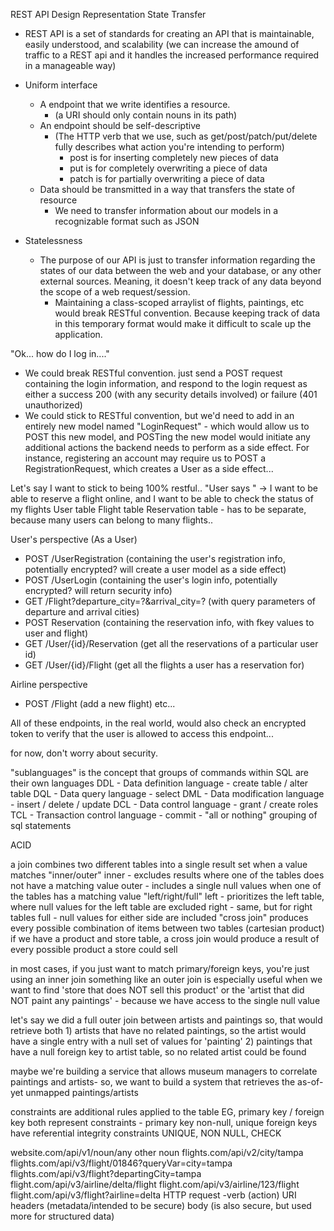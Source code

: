 REST API Design
Representation State Transfer
- REST API is a set of standards for creating an API that is maintainable, easily understood, and
scalability (we can increase the amound of traffic to a REST api and it handles the increased
performance required in a manageable way)

- Uniform interface
  - A endpoint that we write identifies a resource. 
    - (a URI should only contain nouns in its path)
  - An endpoint should be self-descriptive
    - (The HTTP verb that we use, such as get/post/patch/put/delete fully describes what action you're
      intending to perform)
      - post is for inserting completely new pieces of data
      - put is for completely overwriting a piece of data
      - patch is for partially overwriting a piece of data
  - Data should be transmitted in a way that transfers the state of resource
    - We need to transfer information about our models in a recognizable format such as JSON
    
- Statelessness
  - The purpose of our API is just to transfer information regarding the states of our data between
    the web and your database, or any other external sources. Meaning, it doesn't keep track of any
    data beyond the scope of a web request/session.
    - Maintaining a class-scoped arraylist of flights, paintings, etc would break RESTful convention.
      Because keeping track of data in this temporary format would make it difficult to scale up the
      application.

"Ok... how do I log in...."
- We could break RESTful convention. just send a POST request containing the login information, 
and respond to the login request as either a success 200 (with any security details involved) or
failure (401 unauthorized)
- We could stick to RESTful convention, but we'd need to add in an entirely new model named
"LoginRequest" - which would allow us to POST this new model, and POSTing the new model would initiate
any additional actions the backend needs to perform as a side effect. For instance, registering an
account may require us to POST a RegistrationRequest, which creates a User as a side effect...

Let's say I want to stick to being 100% restful..
"User says " -> I want to be able to reserve a flight online, and I want to be able to check the status
of my flights
User table
Flight table
Reservation table - has to be separate, because many users can belong to many flights..

User's perspective (As a User)
+ POST /UserRegistration (containing the user's registration info, potentially encrypted? 
will create a user model as a side effect)
+ POST /UserLogin (containing the user's login info, potentially encrypted? will return security info)
+ GET /Flight?departure_city=?&arrival_city=? (with query parameters of departure and arrival cities)
+ POST Reservation (containing the reservation info, with fkey values to user and flight)
+ GET /User/{id}/Reservation (get all the reservations of a particular user id)
+ GET /User/{id}/Flight (get all the flights a user has a reservation for)

Airline perspective
+ POST /Flight (add a new flight)
etc...

All of these endpoints, in the real world, would also check an encrypted token to verify that
the user is allowed to access this endpoint...

for now, don't worry about security.

"sublanguages" is the concept that groups of commands within SQL are their own languages
DDL - Data definition language - create table / alter table
DQL - Data query language - select
DML - Data modification language - insert / delete / update
DCL - Data control language - grant / create roles
TCL - Transaction control language - commit - "all or nothing" grouping of sql statements

ACID

a join combines two different tables into a single result set when a value matches
"inner/outer"
inner - excludes results where one of the tables does not have a matching value
outer - includes a single null values when one of the tables has a matching value
"left/right/full"
left - prioritizes the left table, where null values for the left table are excluded
right - same, but for right tables
full - null values for either side are included
"cross join" produces every possible combination of items between two tables (cartesian product)
if we have a product and store table, a cross join would produce a result of every possible product
a store could sell

in most cases, if you just want to match primary/foreign keys, you're just using an inner join
something like an outer join is especially useful when we want to find 'store that does NOT sell
this product' or the 'artist that did NOT paint any paintings' - because we have access to the single
null value

let's say we did a full outer join between artists and paintings
 so, that would retrieve both 1) artists that have no related paintings, so the artist
 would have a single entry with a null set of values for 'painting'
 2) paintings that have a null foreign key to artist table, so no related artist could be found

 maybe we're building a service that allows museum managers to correlate paintings and artists- so,
 we want to build a system that retrieves the as-of-yet unmapped paintings/artists
 
constraints are additional rules applied to the table
EG, primary key / foreign key both represent constraints - primary key non-null, unique
foreign keys have referential integrity constraints
UNIQUE, NON NULL, CHECK 

website.com/api/v1/noun/any other noun
flights.com/api/v2/city/tampa
flights.com/api/v3/flight/01846?queryVar=city=tampa
flights.com/api/v3/flight?departingCity=tampa
flight.com/api/v3/airline/delta/flight
flight.com/api/v3/airline/123/flight
flight.com/api/v3/flight?airline=delta
HTTP request
-verb (action)
URI
headers (metadata/intended to be secure)
body (is also secure, but used more for structured data)